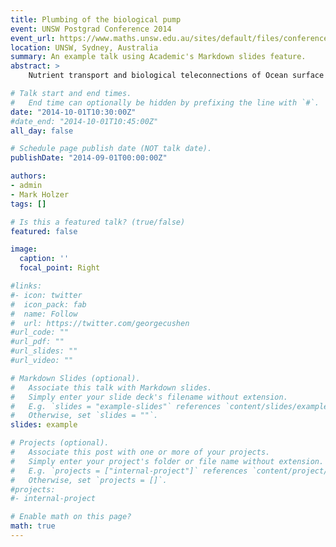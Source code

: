 ```yaml
---
title: Plumbing of the biological pump
event: UNSW Postgrad Conference 2014
event_url: https://www.maths.unsw.edu.au/sites/default/files/conference_booklet.pdf
location: UNSW, Sydney, Australia
summary: An example talk using Academic's Markdown slides feature.
abstract: >
    Nutrient transport and biological teleconnections of Ocean surface regions are diagnosed in a data-assimilated circulation model coupled to a jointly optimized simple phosphorus cycling model. These teleconnections paint the plumbing of the biological pump: phytoplankton takes up phosphate (PO<sub>4</sub>) in the euphotic layer, pumps it as dissolved organic phosphorus (DOP) through the whole water column, until it is remineralized in the ocean depths and ultimately transported to the surface where it is available again for uptake. The biological pump efficiency (39%) is redefined and computed. Ocean surface regions where biological production takes its origin are defined, out of which major contributors as well as biological leaks are determined: The high latitude ocean regions provide a large quantity of phosphate to other oceans, but contribute very lightly themselves to the biological pump. While the easternmost part of the tropical oceans produce large quantities of utilized phosphorus which is pumped for long average transit times. Using Green functions and adjoint techniques, flow rates, masses in transit, and timescales of biologically utilized nutrients between surface regions of interest are computed: the easternmost part of tropical ocean basins provide the majority of the biology, which reemerges predominantly in the high latitudes. Time-dependent path densities of major teleconnections are then computed, which paint a very detailed and quantitative picture of the phosphorus cycle within the ocean interior: paths associated with long transit times (>1000 yrs) spread through the entire ocean, but are concentrated in the deep Northernmost Pacific, while paths associated with short transit times (<500 yrs) are more localised, and restricted mostly to the surface currents.

# Talk start and end times.
#   End time can optionally be hidden by prefixing the line with `#`.
date: "2014-10-01T10:30:00Z"
#date_end: "2014-10-01T10:45:00Z"
all_day: false

# Schedule page publish date (NOT talk date).
publishDate: "2014-09-01T00:00:00Z"

authors:
- admin
- Mark Holzer
tags: []

# Is this a featured talk? (true/false)
featured: false

image:
  caption: ''
  focal_point: Right

#links:
#- icon: twitter
#  icon_pack: fab
#  name: Follow
#  url: https://twitter.com/georgecushen
#url_code: ""
#url_pdf: ""
#url_slides: ""
#url_video: ""

# Markdown Slides (optional).
#   Associate this talk with Markdown slides.
#   Simply enter your slide deck's filename without extension.
#   E.g. `slides = "example-slides"` references `content/slides/example-slides.md`.
#   Otherwise, set `slides = ""`.
slides: example

# Projects (optional).
#   Associate this post with one or more of your projects.
#   Simply enter your project's folder or file name without extension.
#   E.g. `projects = ["internal-project"]` references `content/project/deep-learning/index.md`.
#   Otherwise, set `projects = []`.
#projects:
#- internal-project

# Enable math on this page?
math: true
---
```



